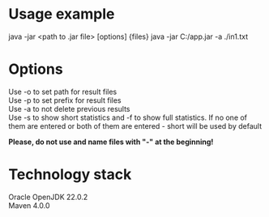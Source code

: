 # Usage example
java -jar <path to .jar file> [options] {files}
java -jar C:/app.jar -a ./in1.txt
# Options
  Use -o to set path for result files  
Use -p to set prefix for result files  
Use -a to not delete previous results  
Use -s to show short statistics and -f to show full statistics. If no one of them are entered or both of them are 
entered - short will be used by default  

**Please, do not use and name files with "-" at the beginning!**

# Technology stack
Oracle OpenJDK 22.0.2  
Maven 4.0.0
